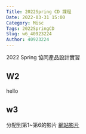 ```yaml
---
Title: 2022Spring CD 課程
Date: 2022-03-31 15:00
Category: Misc
Tags: 2022SpringCD
Slug: w6_40923224
Author: 40923224
---
```


2022 Spring 協同產品設計實習

<!-- PELICAN_END_SUMMARY -->

W2
----
hello

w3
----
分配到第1~第6的影片
[網站影片]

[網站影片]:https://s40923224.github.io/cd2022/content/W3.html


